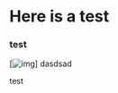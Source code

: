 # Here is a test
### test
[![img](https://img.shields.io/badge/Lifecycle-Experimental-339999)]
dasdsad

test
